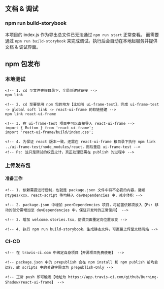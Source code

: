 ## 文档 & 调试
### npm run build-storybook
本项目的 index.js 作为导出总文件已无法通过 `npm run start` 正常查看。
而需要通过 `npm run build-storybook` 来完成调试。执行后会自动在本地起服务并提供文档 & 调试界面。

## npm 包发布
### 本地测试
```
<!-- 1. cd 至文件夹根目录下，全局创建软链接 -->
npm link

<!-- 2. cd 至要使用 npm 包的地方【比如叫 ui-frame-test】，完成 ui-frame-test -> global soft link -> react-ui-frame 的软链搭建 -->
npm link react-ui-frame

<!-- 3. 在 ui-frame-test 项目中可以直接导入 react-ui-frame -->
import { Button } from 'react-ui-frame';
import 'react-ui-frame/build/index.css';

<!-- 4. 为保证 react 版本一致，还需在 react-ui-frame 根目录下执行 npm link ../ui-frame-test/node_modules/react，而后重启 ui-frame-test -->
<!-- Ps: 这只是调试的权宜之计，真正处理还需在 publish 的过程中 -->
```

### 上传发布包
#### 准备工作
```
<!-- 1. 依赖需要进行控制，也就是 package.json 文件中将不必要的内容，诸如 @types/xxx、react-script 等均移入 devDependencies 中，减小体积 -->

<!-- 2. package.json 中增加 peerDependencies 项目，将前置依赖项放入【Ps: 移动的部分需增加至 devDependencies 中，保证开发时的正常使用】 -->

<!-- 3. 增加 welcome.stories.tsx，使得页面重定向位置改变 -->

<!-- 4. 执行 npm run build-storybook，生成静态文件，可直接上传至文档网站 -->
```

### CI-CD
```
<!-- 在 travis-ci.com 中绑定自身项目【开源项目免费使用】 -->

<!-- package.json 中的 prepublish 会在 npm install 和 npm publish 前均会运行，故 scripts 中的关键字需改为 prepublish-Only -->

<!-- 正常 push 即可触发【地址为 https://app.travis-ci.com/github/Burning-Shadow/react-ui-frame】 -->
```